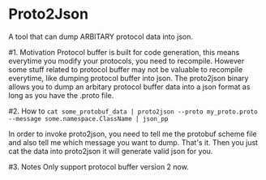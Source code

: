Proto2Json
===================
A tool that can dump ARBITARY protocol data into json.

#1. Motivation
Protocol buffer is built for code generation, this means everytime you modify your protocols, you need  to recompile.
However some stuff related to protocol buffer may not be valuable to recompile everytime, like dumping
protocol buffer into json. The proto2json binary allows you to dump an arbitary protocol buffer data into
a json format as long as you have the .proto file.

#2. How to
```cat some_protobuf_data | proto2json --proto my_proto.proto --message some.namespace.ClassName | json_pp```

In order to invoke proto2json, you need to tell me the protobuf scheme file and also tell me which message
you want to dump. That's it. Then you just cat the data into proto2json it will generate valid json for you.

#3. Notes
Only support protocol buffer version 2 now.
